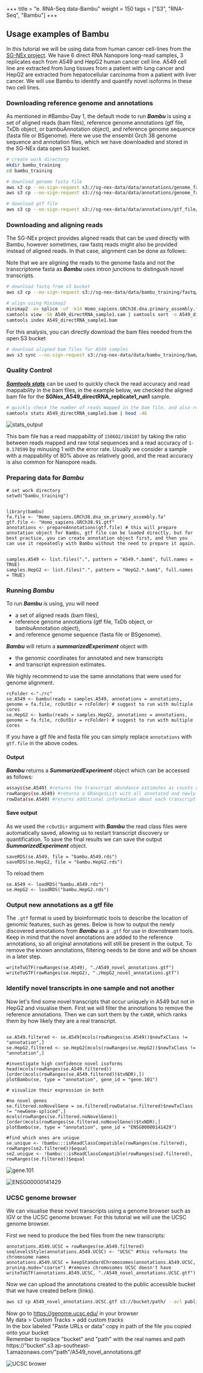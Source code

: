 +++
title = "e. RNA-Seq data-Bambu"
weight = 150
tags = ["S3", "RNA-Seq", "Bambu"]
+++


## Usage examples of Bambu

In this tutorial we will be using data from human cancer cell-lines from the [SG-NEx project](https://github.com/GoekeLab/sg-nex-data). We have 6 direct RNA Nanopore long-read samples, 3 replicates each from A549 and HepG2 human cancer cell line. A549 cell line are extracted from lung tissues from a patient with lung cancer and HepG2 are extracted from hepatocellular carcinoma from a patient with liver cancer. We will use Bambu to identify and quantify novel isoforms in these two cell lines.  

### Downloading reference genome and annotations

As mentioned in #Bambu-Day 1, the default mode to run ***Bambu*** is using a set of aligned reads (bam files), reference genome annotations (gtf file, TxDb object, or bambuAnnotation object), and reference genome sequence (fasta file or BSgenome). Here we use the ensembl Grch 38 genome sequence and annotation files, which we have downloaded and stored in the SG-NEx data open S3 bucket. 

```bash
# create work directory
mkdir bambu_training
cd bambu_training

# download genome fasta file 
aws s3 cp --no-sign-request s3://sg-nex-data/data/annotations/genome_fasta/Homo_sapiens.GRCh38.dna_sm.primary_assembly.fa ./
aws s3 cp --no-sign-request s3://sg-nex-data/data/annotations/genome_fasta/Homo_sapiens.GRCh38.dna_sm.primary_assembly.fa.fai ./

# download gtf file
aws s3 cp --no-sign-request s3://sg-nex-data/data/annotations/gtf_file/Homo_sapiens.GRCh38.91.gtf ./
```

### Downloading and aligning reads 

The SG-NEx project provides aligned reads that can be used directly with Bambu, however sometimes, raw fastq reads might also be provided instead of aligned reads. In that case, alignment can be done as follows:

Note that we are aligning the reads to the genome fasta and not the transcriptome fasta as ***Bambu*** uses intron junctions to distingush novel transcripts.

```bash
# download fastq from s3 bucket
aws s3 cp --no-sign-request s3://sg-nex-data/data/bambu_training/fastq/A549_directRNA_sample1.fastq.gz ./

# align using Minimap2 
minimap2 -ax splice -uf -k14 Homo_sapiens.GRCh38.dna.primary_assembly.fa A549_directRNA_sample1.fastq.gz > A549_directRNA_sample1.sam  #needs more than 4gb ram
samtools view -Sb A549_directRNA_sample1.sam | samtools sort -o A549_directRNA_sample1.bam
samtools index A549_directRNA_sample1.bam
```


For this analysis, you can directly download the bam files needed from the open S3 bucket

```bash
# download aligned bam files for A549 samples 
aws s3 sync --no-sign-request s3://sg-nex-data/data/bambu_training/bam/ ./ 
```
### Quality Control

[***Samtools stats***](http://www.htslib.org/doc/samtools-stats.html) can be used to quickly check the read accuracy and read mappability in the bam files, in the example below, we checked the aligned bam file for the **SGNex_A549_directRNA_replicate1_run1** sample.

```bash
# quickly check the number of reads mapped in the bam file, and also read accuracy 
samtools stats A549_directRNA_sample1.bam | head -46
```
![stats_output](/images/bambu/samtools_stats_examples.png)

This bam file has a read mappability of `150602/184107` by taking the ratio between reads mapped and raw total sequences and a read accuracy of `1-0.178599` by minusing 1 with the error rate. Usually we consider a sample with a mappability of 80% above as relatively good, and the read accuracy is also common for Nanopore reads. 



### Preparing data for ***Bambu***
```rscript
# set work directory 
setwd("bambu_training")


library(bambu)
fa.file <- "Homo_sapiens.GRCh38.dna_sm.primary_assembly.fa"
gtf.file <- "Homo_sapiens.GRCh38.91.gtf"
annotations <- prepareAnnotations(gtf.file) # this will prepare annotation object for Bambu, gtf file can be loaded directly, but for best practice, you can create annotation object first, and then you can use it repeatedly with Bambu without the need to prepare it again.


samples.A549 <- list.files(".", pattern = "A549.*.bam$", full.names = TRUE)
samples.HepG2 <- list.files(".", pattern = "HepG2.*.bam$", full.names = TRUE)
```



### Running ***Bambu***

To run ***Bambu*** is using, you will need 

- a set of aligned reads (bam files), 
- reference genome annotations (gtf file, TxDb object, or bambuAnnotation object), 
- and reference genome sequence (fasta file or BSgenome). 

***Bambu*** will return a ***summarizedExperiment*** object with 

- the genomic coordinates for annotated and new transcripts 
- and transcript expression estimates. 

We highly recommend to use the same annotations that were used for genome alignment. 

```rscript
rcFolder <-"./rc"
se.A549 <- bambu(reads = samples.A549, annotations = annotations, genome = fa.file, rcOutDir = rcFolder) # suggest to run with multiple cores 
se.HepG2 <- bambu(reads = samples.HepG2, annotations = annotations, genome = fa.file, rcOutDir = rcFolder) # suggest to run with multiple cores 
```
If you have a gtf file and fasta file you can simply replace `annotations` with `gtf.file` in the above codes.


#### Output
***Bambu*** returns a ***SummarizedExperiment*** object which can be accessed as follows:

```bash
assays(se.A549) #returns the transcript abundance estimates as counts or CPM
rowRanges(se.A549) #returns a GRangesList with all annotated and newly discovered transcripts
rowData(se.A549) #returns additional information about each transcript such as the gene name and the class of newly discovered transcript
```

#### Save output

As we used the `rcOutDir` argument with ***Bambu*** the read class files were automatically saved, allowing us to restart transcript discovery or quantification. To save the final results we can save the output ***SummarizedExperiment*** object. 

```rscript
saveRDS(se.A549, file = "bambu.A549.rds")
saveRDS(se.HepG2, file = "bambu.HepG2.rds")
```

To reload them
```rscript
se.A549 <- loadRDS("bambu.A549.rds")
se.HepG2 <- loadRDS("bambu.HepG2.rds")
```

### Output new annotations as a gtf file

The `.gtf` format is used by bioinformatic tools to describe the location of genomic features, such as genes. Below is how to output the newly discovered annotations from ***Bambu*** as a `.gtf` for use in downstream tools. Keep in mind that the novel annotations are added to the reference annotations, so all original annotations will still be present in the output. To remove the known annotations, filtering needs to be done and will be shown in a later step.

```rscript
writeToGTF(rowRanges(se.A549), "./A549_novel_annotations.gtf")
writeToGTF(rowRanges(se.HepG2), "./HepG2_novel_annotations.gtf")
```

### Identify novel transcripts in one sample and not another
Now let's find some novel transcripts that occur uniquely in A549 but not in HepG2 and visualise them. First we will filter the annotations to remove the reference annotations. Then we can sort them by the `txNDR`, which ranks them by how likely they are a real transcript. 


```rscript

se.A549.filtered <- se.A549[mcols(rowRanges(se.A549))$newTxClass != "annotation",]
se.HepG2.filtered <- se.HepG2[mcols(rowRanges(se.HepG2))$newTxClass != "annotation",]

#investigate high confidence novel isoforms
head(mcols(rowRanges(se.A549.filtered))[order(mcols(rowRanges(se.A549.filtered))$txNDR),])
plotBambu(se, type = "annotation", gene_id = "gene.101")

# visualize their expression in both 

#no novel genes
se.filtered.noNovelGene = se.filtered[rowData(se.filtered)$newTxClass != "newGene-spliced",]
mcols(rowRanges(se.filtered.noNovelGene))[order(mcols(rowRanges(se.filtered.noNovelGene))$txNDR),]
plotBambu(se, type = "annotation", gene_id = "ENSG00000141429")

#find which ones are unique
se.unique <- !bambu:::isReadClassCompatible(rowRanges(se.filtered), rowRanges(se2.filtered))$equal
se2.unique <- !bambu:::isReadClassCompatible(rowRanges(se2.filtered), rowRanges(se.filtered))$equal

```

![gene.101](/images/bambu/gene.101.png)

![ENSG00000141429](/images/bambu/ENSG00000141429.png)



### UCSC genome browser

We can visualise these novel transcripts using a genome browser such as IGV or the UCSC genome browser. For this tutorial we will use the UCSC genome browser. 

First we need to produce the bed files from the new transcripts:
```rscript
annotations.A549.UCSC = rowRanges(se.A549.filtered)
seqlevelsStyle(annotations.A549.UCSC) <- "UCSC" #this reformats the chromosome names 
annotations.A549.UCSC = keepStandardChromosomes(annotations.A549.UCSC, pruning.mode="coarse") #removes chromosomes UCSC doesn't have
writeToGTF(annotations.A549.UCSC, "./A549_novel_annotations.UCSC.gtf")
```

Now we can upload the annotations created to the public accessible bucket that we have created before (links).  
```bash
aws s3 cp A549_novel_annotations.UCSC.gtf s3://bucket/path/ --acl public-read
```
Now go to https://genome.ucsc.edu/ in your browser                 
My data > Custom Tracks > add custom tracks                   
In the box labeled "Paste URLs or data" copy in path of the file you copied onto your bucket                             
Remember to replace "bucket" and "path" with the real names and path                    
https://"bucket".s3.ap-southeast-1.amazonaws.com/"path"/A549_novel_annotations.gtf

![UCSC brower](/images/bambu/UCSC.png)


